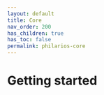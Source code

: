 ```yaml
---
layout: default
title: Core
nav_order: 200
has_children: true
has_toc: false
permalink: philarios-core
---
```


# Getting started